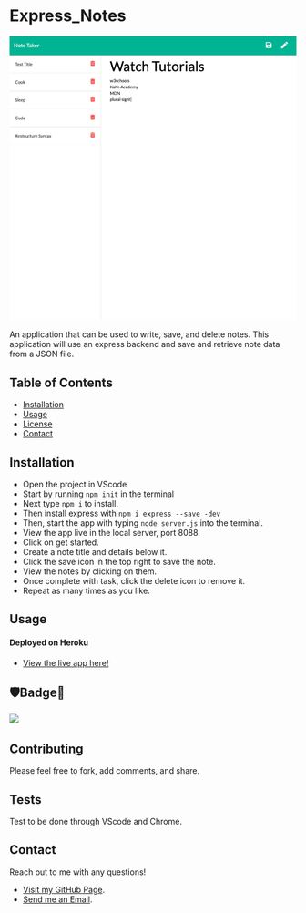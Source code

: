 # Express_Notes

![](https://github.com/Q118/express_notes/blob/master/assets/screenshot.png)

An application that can be used to write, save, and delete notes. This application will use an express backend and save and retrieve note data from a JSON file.


## Table of Contents
    
* [Installation](#Installation)
* [Usage](#Usage)
* [License](#Badge)
* [Contact](#Contact)


## Installation

* Open the project in VScode
* Start by running `npm init` in the terminal
* Next type `npm i` to install.
* Then install express with `npm i express --save -dev`
* Then, start the app with typing `node server.js` into the terminal.
* View the app live in the local server, port 8088.
* Click on get started.
* Create a note title and details below it.
* Click the save icon in the top right to save the note.
* View the notes by clicking on them.
* Once complete with task, click the delete icon to remove it.
* Repeat as many times as you like.


## Usage

#### Deployed on Heroku

* [View the live app here!](https://afternoon-refuge-25189.herokuapp.com/)


## 🛡Badge📛

![](https://img.shields.io/badge/Shelby-Anne-purple)


## Contributing
        
Please feel free to fork, add comments, and share.
    
        
## Tests
    
Test to be done through VScode and Chrome.
    
    
## Contact
    
Reach out to me with any questions!
    
* [Visit my GitHub Page](https://github.com/q118).
* [Send me an Email](mailto:shelbyfish91@gmail.com).